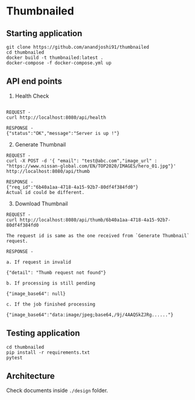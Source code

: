 # Thumbnailed

## Starting application

```
git clone https://github.com/anandjoshi91/thumbnailed
cd thumbnailed
docker build -t thumbnailed:latest .
docker-compose -f docker-compose.yml up
```

## API end points

1. Health Check

```

REQUEST - 
curl http://localhost:8080/api/health

RESPONSE - 
{"status":"OK","message":"Server is up !"}
```

2. Generate Thumbnail

```
REQUEST - 
curl -X POST -d '{ "email": "test@abc.com","image_url" : "https://www.nissan-global.com/EN/TOP2020/IMAGES/hero_01.jpg"}' http://localhost:8080/api/thumb

RESPONSE - 
{"req_id":"6b40a1aa-4718-4a15-92b7-80df4f384fd0"}
Actual id could be different.

```


3. Download Thumbnail

```
REQUEST -
curl http://localhost:8080/api/thumb/6b40a1aa-4718-4a15-92b7-80df4f384fd0

The request id is same as the one received from `Generate Thumbnail` request.

RESPONSE - 

a. If request in invalid

{"detail": "Thumb request not found"}

b. If processing is still pending

{"image_base64": null}

c. If the job finished processing

{"image_base64":"data:image/jpeg;base64,/9j/4AAQSkZJRg......"}

```

## Testing application

```
cd thumbnailed
pip install -r requirements.txt
pytest
```

## Architecture

Check documents inside `./design` folder.